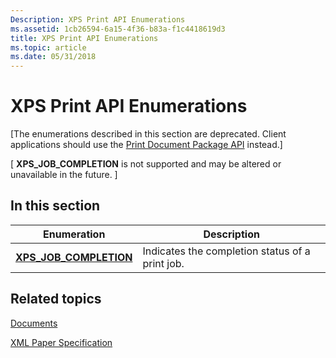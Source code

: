 ```yaml
---
Description: XPS Print API Enumerations
ms.assetid: 1cb26594-6a15-4f36-b83a-f1c4418619d3
title: XPS Print API Enumerations
ms.topic: article
ms.date: 05/31/2018
---
```


# XPS Print API Enumerations

\[The enumerations described in this section are deprecated. Client applications should use the [Print Document Package API](https://msdn.microsoft.com/library/Hh448418(v=VS.85).aspx) instead.\]

\[ **XPS\_JOB\_COMPLETION** is not supported and may be altered or unavailable in the future. \]

## In this section



| Enumeration                                                   | Description                                                |
|---------------------------------------------------------------|------------------------------------------------------------|
| [**XPS\_JOB\_COMPLETION**](/windows/win32/api/xpsprint/ne-xpsprint-xps_job_completion)<br/> | Indicates the completion status of a print job.<br/> |



 

## Related topics

<dl> <dt>

[Documents](https://msdn.microsoft.com/library/ms716526(v=VS.85).aspx)
</dt> <dt>

[XML Paper Specification](https://www.microsoft.com/download/details.aspx?id=11816)
</dt> </dl>

 

 




